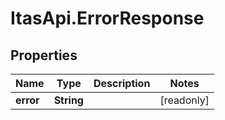 # ItasApi.ErrorResponse

## Properties

Name | Type | Description | Notes
------------ | ------------- | ------------- | -------------
**error** | **String** |  | [readonly] 


